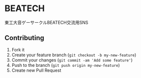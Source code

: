 # BEATECH  
  
東工大音ゲーサークルBEATECH交流用SNS  
  
## Contributing

1. Fork it  
2. Create your feature branch (`git checkout -b my-new-feature`)  
3. Commit your changes (`git commit -am 'Add some feature'`)  
4. Push to the branch (`git push origin my-new-feature`)  
5. Create new Pull Request  

